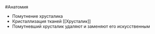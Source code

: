 #Анатомия 
- Помутнение хрусталика 
- Кристаллизация тканей [[Хрусталик]]
- Помутневший хрусталик удаляют и заменяют его искусственным